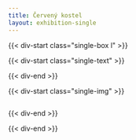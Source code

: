```yaml
---
title: Červený kostel
layout: exhibition-single
---
```


{{< div-start class="single-box l" >}}

{{< div-start class="single-text" >}}

{{< div-end >}}

{{< div-start class="single-img" >}}

[![]()]()

{{< div-end >}}

{{< div-end >}}
